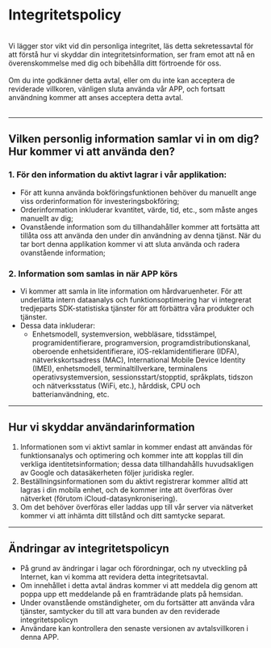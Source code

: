 # Integritetspolicy
<br>
Vi lägger stor vikt vid din personliga integritet, läs detta sekretessavtal för att förstå hur vi skyddar din integritetsinformation, ser fram emot att nå en överenskommelse med dig och bibehålla ditt förtroende för oss.
<br><br>Om du inte godkänner detta avtal, eller om du inte kan acceptera de reviderade villkoren, vänligen sluta använda vår APP, och fortsatt användning kommer att anses acceptera detta avtal.
<br><br>

***

## Vilken personlig information samlar vi in ​​om dig? Hur kommer vi att använda den?
### 1. För den information du aktivt lagrar i vår applikation:
   - För att kunna använda bokföringsfunktionen behöver du manuellt ange viss orderinformation för investeringsbokföring;
   - Orderinformation inkluderar kvantitet, värde, tid, etc., som måste anges manuellt av dig;
   - Ovanstående information som du tillhandahåller kommer att fortsätta att tillåta oss att använda den under din användning av denna tjänst. När du tar bort denna applikation kommer vi att sluta använda och radera ovanstående information;

### 2. Information som samlas in när APP körs
   - Vi kommer att samla in lite information om hårdvaruenheter. För att underlätta intern dataanalys och funktionsoptimering har vi integrerat tredjeparts SDK-statistiska tjänster för att förbättra våra produkter och tjänster.
   - Dessa data inkluderar:
      - Enhetsmodell, systemversion, webbläsare, tidsstämpel, programidentifierare, programversion, programdistributionskanal, oberoende enhetsidentifierare, iOS-reklamidentifierare (IDFA), nätverkskortsadress (MAC), International Mobile Device Identity (IMEI), enhetsmodell, terminaltillverkare, terminalens operativsystemversion, sessionsstart/stopptid, språkplats, tidszon och nätverksstatus (WiFi, etc.), hårddisk, CPU och batterianvändning, etc.

***
## Hur vi skyddar användarinformation
   1. Informationen som vi aktivt samlar in kommer endast att användas för funktionsanalys och optimering och kommer inte att kopplas till din verkliga identitetsinformation; dessa data tillhandahålls huvudsakligen av Google och datasäkerheten följer juridiska regler.
   2. Beställningsinformationen som du aktivt registrerar kommer alltid att lagras i din mobila enhet, och de kommer inte att överföras över nätverket (förutom iCloud-datasynkronisering).
   3. Om det behöver överföras eller laddas upp till vår server via nätverket kommer vi att inhämta ditt tillstånd och ditt samtycke separat.
***
## Ändringar av integritetspolicyn
   - På grund av ändringar i lagar och förordningar, och ny utveckling på Internet, kan vi komma att revidera detta integritetsavtal.
   - Om innehållet i detta avtal ändras kommer vi att meddela dig genom att poppa upp ett meddelande på en framträdande plats på hemsidan.
   - Under ovanstående omständigheter, om du fortsätter att använda våra tjänster, samtycker du till att vara bunden av den reviderade integritetspolicyn
   - Användare kan kontrollera den senaste versionen av avtalsvillkoren i denna APP.
